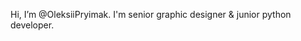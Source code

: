 Hi, I’m @OleksiiPryimak.
I'm senior graphic designer & junior python developer.

<!---
OleksiiPryimak/OleksiiPryimak is a ✨ special ✨ repository because its `README.md` (this file) appears on your GitHub profile.
You can click the Preview link to take a look at your changes.
--->

